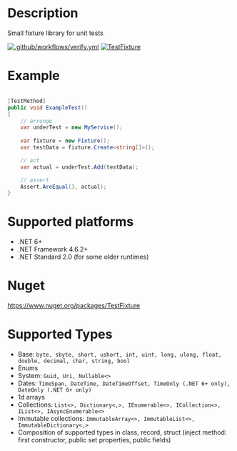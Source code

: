 # Description

Small fixture library for unit tests

[![.github/workflows/verify.yml](https://github.com/Romfos/TestFixture/actions/workflows/verify.yml/badge.svg)](https://github.com/Romfos/TestFixture/actions/workflows/verify.yml)
[![TestFixture](https://img.shields.io/nuget/v/TestFixture?label=TestFixtures)](https://www.nuget.org/packages/TestFixture)

# Example

```csharp

[TestMethod]
public void ExampleTest()
{
    // arrange
    var underTest = new MyService();
    
    var fixture = new Fixture();
    var testData = fixture.Create<string[]>();

    // act
    var actual = underTest.Add(testData);

    // assert
    Assert.AreEqual(3, actual);
}

```

# Supported platforms

- .NET 6+
- .NET Framework 4.6.2+
- .NET Standard 2.0 (for some older runtimes)

# Nuget

https://www.nuget.org/packages/TestFixture

# Supported Types

- Base: `byte, sbyte, short, ushort, int, uint, long, ulong, float, double, decimal, char, string, bool`
- Enums
- System: `Guid, Uri, Nullable<>`
- Dates: `TimeSpan, DateTime, DateTimeOffset, TimeOnly (.NET 6+ only), DateOnly (.NET 6+ only)`
- 1d arrays
- Collections: `List<>, Dictionary<,>, IEnumerable<>, ICollection<>, IList<>, IAsyncEnumerable<>`
- Immutable collections: `ImmutableArray<>, ImmutableList<>, ImmutableDictionary<,>`
- Composition of supported types in class, record, struct (inject method: first constructor, public set properties, public fields)
